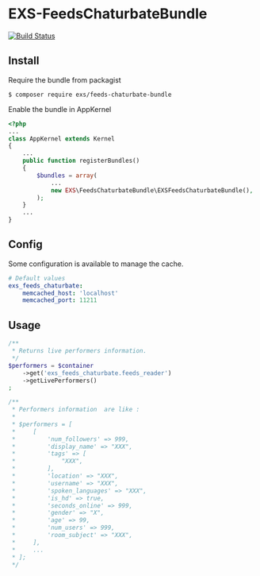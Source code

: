 # EXS-FeedsChaturbateBundle

[![Build Status](https://travis-ci.org/ExSituMarketing/EXS-Feeds-ChaturbateBundle.svg?branch=master)](https://travis-ci.org/ExSituMarketing/EXS-Feeds-ChaturbateBundle)

## Install

Require the bundle from packagist

```
$ composer require exs/feeds-chaturbate-bundle
```

Enable the bundle in AppKernel

```php
<?php
...
class AppKernel extends Kernel
{
    ...
    public function registerBundles()
    {
        $bundles = array(
            ...
            new EXS\FeedsChaturbateBundle\EXSFeedsChaturbateBundle(),
        );
    }
    ...
}
```

## Config

Some configuration is available to manage the cache.

```yml
# Default values
exs_feeds_chaturbate:
    memcached_host: 'localhost'
    memcached_port: 11211
```

## Usage

```php
/**
 * Returns live performers information.
 */
$performers = $container
    ->get('exs_feeds_chaturbate.feeds_reader')
    ->getLivePerformers()
;

/**
 * Performers information  are like :
 *
 * $performers = [
 *     [
 *         'num_followers' => 999,
 *         'display_name' => "XXX",
 *         'tags' => [
 *             "XXX",
 *         ],
 *         'location' => "XXX",
 *         'username' => "XXX",
 *         'spoken_languages' => "XXX",
 *         'is_hd' => true,
 *         'seconds_online' => 999,
 *         'gender' => "X",
 *         'age' => 99,
 *         'num_users' => 999,
 *         'room_subject' => "XXX",
 *     ],
 *     ...
 * ];
 */
```

